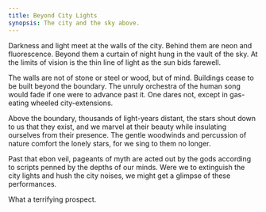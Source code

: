 ```yaml
---
title: Beyond City Lights
synopsis: The city and the sky above.
---
```


Darkness and light meet at the walls of the city. Behind them are neon and fluorescence. Beyond them a curtain of night hung in the vault of the sky. At the limits of vision is the thin line of light as the sun bids farewell.

The walls are not of stone or steel or wood, but of mind. Buildings cease to be built beyond the boundary. The unruly orchestra of the human song would fade if one were to advance past it. One dares not, except in gas-eating wheeled city-extensions.

Above the boundary, thousands of light-years distant, the stars shout down to us that they exist, and we marvel at their beauty while insulating ourselves from their presence. The gentle woodwinds and percussion of nature comfort the lonely stars, for we sing to them no longer.

Past that ebon veil, pageants of myth are acted out by the gods according to scripts penned by the depths of our minds. Were we to extinguish the city lights and hush the city noises, we might get a glimpse of these performances.

What a terrifying prospect.
